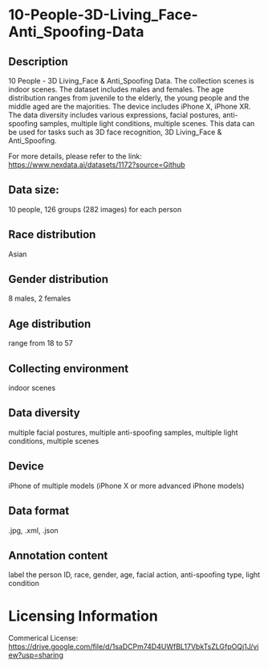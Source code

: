 # 10-People-3D-Living_Face-Anti_Spoofing-Data


## Description
10 People - 3D Living_Face & Anti_Spoofing Data. The collection scenes is indoor scenes. The dataset includes males and females. The age distribution ranges from juvenile to the elderly, the young people and the middle aged are the majorities. The device includes iPhone X, iPhone XR. The data diversity includes various expressions, facial postures, anti-spoofing samples, multiple light conditions, multiple scenes. This data can be used for tasks such as 3D face recognition, 3D Living_Face & Anti_Spoofing.

For more details, please refer to the link: https://www.nexdata.ai/datasets/1172?source=Github

## Data size:
10 people, 126 groups (282 images) for each person

## Race distribution
Asian

## Gender distribution
8 males, 2 females

## Age distribution
range from 18 to 57

## Collecting environment
indoor scenes

## Data diversity
multiple facial postures, multiple anti-spoofing samples, multiple light conditions, multiple scenes

## Device
iPhone of multiple models (iPhone X or more advanced iPhone models)

## Data format
.jpg, .xml, .json

## Annotation content
label the person ID, race, gender, age, facial action, anti-spoofing type, light condition

# Licensing Information
Commerical License: https://drive.google.com/file/d/1saDCPm74D4UWfBL17VbkTsZLGfpOQj1J/view?usp=sharing
